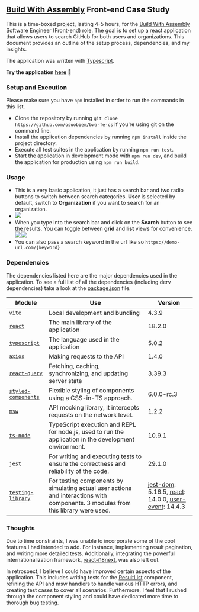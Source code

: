 ## [Build With Assembly](https://assemblyhq.com/) Front-end Case Study

This is a time-boxed project, lasting 4-5 hours, for the [Build With Assembly](https://assemblyhq.com/) Software Engineer (Front-end) role. The goal is to set up a react application that allows users to search GitHub for both users and organizations. This document provides an outline of the setup process, dependencies, and my insights.

The application was written with [Typescript](https://www.typescriptlang.org/).

**Try the application** [**here**](https://bwa-fe-cs.vercel.app/) **🚀**

### Setup and Execution

Please make sure you have `npm` installed in order to run the commands in this list.

- Clone the repository by running `git clone https://github.com/osuobiem/bwa-fe-cs` if you're using git on the command line.
- Install the application dependencies by running `npm install` inside the project directory.
- Execute all test suites in the application by running `npm run test`.
- Start the application in development mode with `npm run dev`, and build the application for production using `npm run build`.

### Usage

- This is a very basic application, it just has a search bar and two radio buttons to switch between search categories. **User** is selected by default, switch to **Organization** if you want to search for an organization.
- ![](https://33333.cdn.cke-cs.com/kSW7V9NHUXugvhoQeFaf/images/e451dabb5fa1d8e89f7af33cf07be9c03aa14c0c1de34b87.png)
- When you type into the search bar and click on the **Search** button to see the results. You can toggle between **grid** and **list** views for convenience.![](https://33333.cdn.cke-cs.com/kSW7V9NHUXugvhoQeFaf/images/f864060b9ed950b2c3642a1f4028efe942bfa57d9bf78384.png)![](https://33333.cdn.cke-cs.com/kSW7V9NHUXugvhoQeFaf/images/998fb0f109bd72543df9ad9c2842425ef92b7e7667449501.png)
- You can also pass a search keyword in the url like so `https://demo-url.com/{keyword}`

### Dependencies

The dependencies listed here are the major dependencies used in the application. To see a full list of all the dependencies (including derv dependencies) take a look at the [package.json](https://github.com/osuobiem/bwa-fe-cs/blob/main/package.json) file.

| Module                                                | Use                                                                                                                               | Version                                                                                                                                                                                                                       |
| ----------------------------------------------------- | --------------------------------------------------------------------------------------------------------------------------------- | ----------------------------------------------------------------------------------------------------------------------------------------------------------------------------------------------------------------------------- |
| [`vite`](https://vitejs.dev/)                         | Local development and bundling                                                                                                    | 4.3.9                                                                                                                                                                                                                         |
| [`react`](https://react.dev)                          | The main library of the application                                                                                               | 18.2.0                                                                                                                                                                                                                        |
| [`typescript`](https://www.typescriptlang.org/)       | The language used in the application                                                                                              | 5.0.2                                                                                                                                                                                                                         |
| [`axios`](https://axios-http.com)                     | Making requests to the API                                                                                                        | 1.4.0                                                                                                                                                                                                                         |
| [`react-query`](https://tanstack.com/query)           | Fetching, caching, synchronizing, and updating server state                                                                       | 3.39.3                                                                                                                                                                                                                        |
| [`styled-components`](https://styled-components.com/) | Flexible styling of components using a CSS-in-TS approach.                                                                        | 6.0.0-rc.3                                                                                                                                                                                                                    |
| [`msw`](https://mswjs.io/)                            | API mocking library, it intercepts requests on the network level.                                                                 | 1.2.2                                                                                                                                                                                                                         |
| [`ts-node`](https://www.npmjs.com/package/ts-node)    | TypeScript execution and REPL for node.js, used to run the application in the development environment.                            | 10.9.1                                                                                                                                                                                                                        |
| [`jest`](https://jestjs.io/)                          | For writing and executing tests to ensure the correctness and reliability of the code.                                            | 29.1.0                                                                                                                                                                                                                        |
| [`testing-library`](https://testing-library.com/)     | For testing components by simulating actual user actions and interactions with components. 3 modules from this library were used. | [jest-dom](https://testing-library.com/docs/ecosystem-jest-dom/): 5.16.5, [react](https://www.npmjs.com/package/@testing-library/react): 14.0.0, [user-event](https://testing-library.com/docs/ecosystem-user-event/): 14.4.3 |

### Thoughts

Due to time constraints, I was unable to incorporate some of the cool features I had intended to add. For instance, implementing result pagination, and writing more detailed tests. Additionally, integrating the powerful internationalization framework, [react-i18next](https://react.i18next.com/), was also left out.

In retrospect, I believe I could have improved certain aspects of the application. This includes writing tests for the [ResultList](https://github.com/osuobiem/bwa-fe-cs/blob/main/src/components/ResultList/ResultList.tsx) component, refining the API and msw handlers to handle various HTTP errors, and creating test cases to cover all scenarios. Furthermore, I feel that I rushed through the component styling and could have dedicated more time to thorough bug testing.
